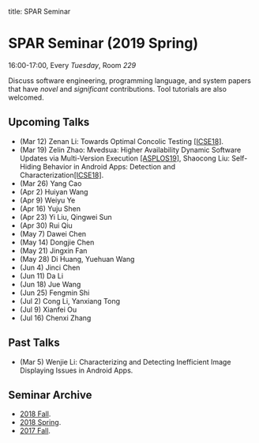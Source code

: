 title: SPAR Seminar

# SPAR Seminar (2019 Spring)

16:00-17:00, Every *Tuesday*, Room *229*

Discuss software engineering, programming language, and system papers that have *novel* and *significant* contributions. Tool tutorials are also welcomed.

## Upcoming Talks
* (Mar 12) Zenan Li: Towards Optimal Concolic Testing [[ICSE18]](https://dl.acm.org/citation.cfm?id=3180177).
* (Mar 19) Zelin Zhao: Mvedsua: Higher Availability Dynamic Software Updates via Multi-Version Execution [[ASPLOS19]](http://www.cs.umd.edu/~mwh/papers/mvedsua.pdf), Shaocong Liu: Self-Hiding Behavior in Android Apps: Detection and Characterization[[ICSE18]](https://dl.acm.org/citation.cfm?id=3180214).
* (Mar 26) Yang Cao
* (Apr 2) Huiyan Wang
* (Apr 9) Weiyu Ye
* (Apr 16) Yuju Shen
* (Apr 23) Yi Liu, Qingwei Sun
* (Apr 30) Rui Qiu
* (May 7) Dawei Chen
* (May 14) Dongjie Chen
* (May 21) Jingxin Fan
* (May 28) Di Huang, Yuehuan Wang
* (Jun 4) Jinci Chen
* (Jun 11) Da Li
* (Jun 18) Jue Wang
* (Jun 25) Fengmin Shi
* (Jul 2) Cong Li, Yanxiang Tong
* (Jul 9) Xianfei Ou
* (Jul 16) Chenxi Zhang

## Past Talks

* (Mar 5) Wenjie Li: Characterizing and Detecting Inefficient Image Displaying Issues in Android Apps.

## Seminar Archive

* [2018 Fall](2018fall).
* [2018 Spring](2018spring).
* [2017 Fall](2017fall).

